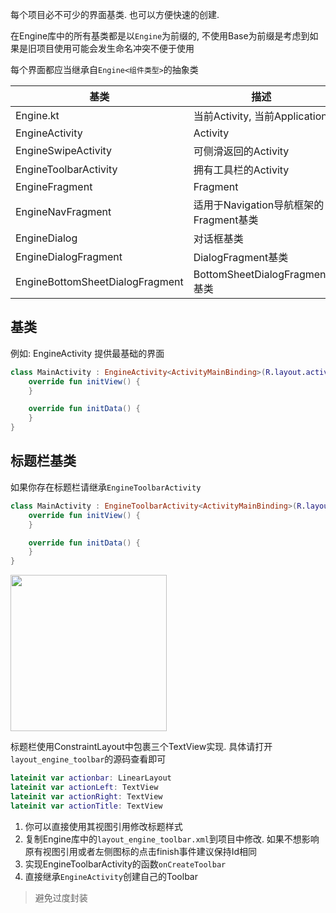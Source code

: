 每个项目必不可少的界面基类. 也可以方便快速的创建. 

在Engine库中的所有基类都是以`Engine`为前缀的, 不使用Base为前缀是考虑到如果是旧项目使用可能会发生命名冲突不便于使用

每个界面都应当继承自`Engine<组件类型>`的抽象类

| 基类 | 描述 |
|-|-|
| Engine.kt | 当前Activity, 当前Application |
| EngineActivity | Activity |
| EngineSwipeActivity | 可侧滑返回的Activity |
| EngineToolbarActivity | 拥有工具栏的Activity |
| EngineFragment | Fragment |
| EngineNavFragment | 适用于Navigation导航框架的Fragment基类 |
| EngineDialog | 对话框基类 |
| EngineDialogFragment | DialogFragment基类 |
| EngineBottomSheetDialogFragment | BottomSheetDialogFragment基类 |

## 基类

例如: EngineActivity 提供最基础的界面

```kotlin
class MainActivity : EngineActivity<ActivityMainBinding>(R.layout.activity_main) {
    override fun initView() {
    }

    override fun initData() {
    }
}
```

## 标题栏基类

如果你存在标题栏请继承`EngineToolbarActivity`

```kotlin
class MainActivity : EngineToolbarActivity<ActivityMainBinding>(R.layout.activity_main) {
    override fun initView() {
    }

    override fun initData() {
    }
}
```

<img src="https://i.loli.net/2021/10/10/SG5KjaJe2o8MOX6.png" width="250"/>

标题栏使用ConstraintLayout中包裹三个TextView实现. 具体请打开`layout_engine_toolbar`的源码查看即可

```kotlin
lateinit var actionbar: LinearLayout
lateinit var actionLeft: TextView
lateinit var actionRight: TextView
lateinit var actionTitle: TextView
```

1. 你可以直接使用其视图引用修改标题样式
2. 复制Engine库中的`layout_engine_toolbar.xml`到项目中修改. 如果不想影响原有视图引用或者左侧图标的点击finish事件建议保持Id相同
3. 实现EngineToolbarActivity的函数`onCreateToolbar`
3. 直接继承`EngineActivity`创建自己的Toolbar

> 避免过度封装
